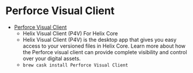 # Perforce Visual Client
- [Perforce Visual Client](https://www.perforce.com/products/helix-core-apps/helix-visual-client-p4v)
  -  Helix Visual Client (P4V) For Helix Core
  - Helix Visual Client (P4V) is the desktop app that gives you easy access to your versioned files in Helix Core. Learn more about how the Perforce visual client can provide complete visibility and control over your digital assets.
  - `brew cask install Perforce Visual Client`
